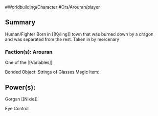 #Worldbuilding/Character #Ors/Arouran/player 

## Summary
Human/Fighter 
Born in [[Kyling]] town that was burned down by a dragon and was separated from the rest. Taken in by mercenary 

### Faction(s): Arouran 

One of the [[Variables]]

Bonded Object: Strings of Glasses 
Magic Item: 

## Power(s):
Gorgan 
[[Nixie]]

Eye Control 